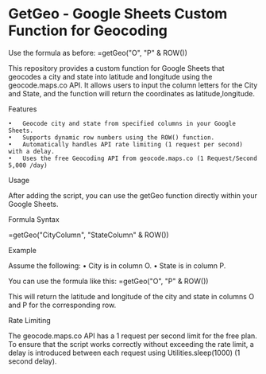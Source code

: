 # GetGeo - Google Sheets Custom Function for Geocoding

Use the formula as before: =getGeo("O", "P" & ROW())

This repository provides a custom function for Google Sheets that geocodes a city and state into latitude and longitude using the geocode.maps.co API. It allows users to input the column letters for the City and State, and the function will return the coordinates as latitude,longitude.

Features

	•	Geocode city and state from specified columns in your Google Sheets.
	•	Supports dynamic row numbers using the ROW() function.
	•	Automatically handles API rate limiting (1 request per second) with a delay.
	•	Uses the free Geocoding API from geocode.maps.co (1 Request/Second 5,000 /day)

Usage

After adding the script, you can use the getGeo function directly within your Google Sheets.

Formula Syntax

=getGeo("CityColumn", "StateColumn" & ROW())

Example

Assume the following:
	•	City is in column O.
	•	State is in column P.

You can use the formula like this:
=getGeo("O", "P" & ROW())

This will return the latitude and longitude of the city and state in columns O and P for the corresponding row.

Rate Limiting

The geocode.maps.co API has a 1 request per second limit for the free plan. To ensure that the script works correctly without exceeding the rate limit, a delay is introduced between each request using Utilities.sleep(1000) (1 second delay).




